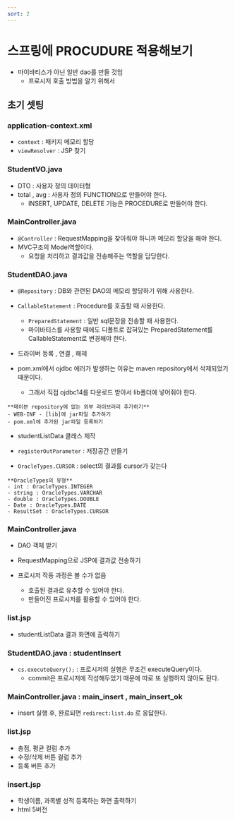 ```yaml
---
sort: 2
---
```


# 스프링에 PROCUDURE 적용해보기

- 마이바티스가 아닌 일반 dao를 만들 것임
  - 프로시저 호출 방법을 알기 위해서
  
## 초기 셋팅

### application-context.xml

- `context` : 패키지 메모리 할당
- `viewResolver` : JSP 찾기


### StudentVO.java
- DTO : 사용자 정의 데이터형 
- total , avg : 사용자 정의 FUNCTION으로 만들어야 한다.
  - INSERT, UPDATE, DELETE 기능은 PROCEDURE로 만들어야 한다.


### MainController.java

- `@Controller` : RequestMapping을 찾아줘야 하니까 메모리 할당을 해야 한다. 
- MVC구조의 Model역할이다. 
  - 요청을 처리하고 결과값을 전송해주는 역할을 담당한다.
  
### StudentDAO.java
- `@Repository` : DB와 관련된 DAO의 메모리 할당하기 위해 사용한다.

- `CallableStatement` : Procedure를 호출할 때 사용한다.
  - `PreparedStatement` : 일반 sql문장을 전송할 때 사용한다.
  - 마이바티스를 사용할 때에도 디폴트로 잡혀있는 PreparedStatement를 CallableStatement로 변경해야 한다.
- 드라이버 등록 , 연결 , 해제



- pom.xml에서 ojdbc 에러가 발생하는 이유는 maven repository에서 삭제되었기 때문이다.
	- 그래서 직접 ojdbc14를 다운로드 받아서 lib폴더에 넣어줘야 한다.

```tip
**메이븐 repository에 없는 외부 라이브러리 추가하기**
- WEB-INF - [lib]에 jar파일 추가하기
- pom.xml에 추가된 jar파일 등록하기
```

- studentListData 클래스 제작 

- `registerOutParameter` : 저장공간 만들기
- `OracleTypes.CURSOR` : select의 결과를 cursor가 갖는다

```note
**OracleTypes의 유형**
- int : OracleTypes.INTEGER
- string : OracleTypes.VARCHAR
- double : OracleTypes.DOUBLE
- Date : OracleTypes.DATE
- ResultSet : OracleTypes.CURSOR
```



### MainController.java

- DAO 객체 받기
- RequestMapping으로 JSP에 결과값 전송하기

- 프로시저 작동 과정은 볼 수가 없음
	- 호출된 결과로 유추할 수 있어야 한다.
	- 만들어진 프로시저를 활용할 수 있어야 한다.
	
### list.jsp

- studentListData 결과 화면에 출력하기

### StudentDAO.java : studentInsert

- `cs.executeQuery();` : 프로시저의 실행은 무조건 executeQuery이다.
	- commit은 프로시저에 작성해두었기 때문에 따로 또 실행하지 않아도 된다. 
	
	
### MainController.java : main_insert , main_insert_ok

- insert 실행 후, 완료되면 `redirect:list.do` 로 응답한다.

### list.jsp
- 총점, 평균 컬럼 추가
- 수정/삭제 버튼 컬럼 추가
- 등록 버튼 추가


### insert.jsp

- 학생이름, 과목별 성적 등록하는 화면 출력하기
- html 5버전
